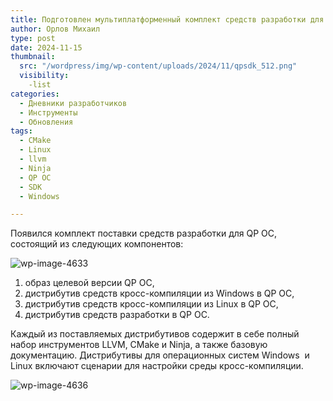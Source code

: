 ```yaml
---
title: Подготовлен мультиплатформенный комплект средств разработки для QP ОС
author: Орлов Михаил
type: post
date: 2024-11-15
thumbnail:
  src: "/wordpress/img/wp-content/uploads/2024/11/qpsdk_512.png"
  visibility:
    -list
categories:
  - Дневники разработчиков
  - Инструменты
  - Обновления
tags:
  - CMake
  - Linux
  - llvm
  - Ninja
  - QP ОС
  - SDK
  - Windows

---
```

Появился комплект поставки средств разработки для QP ОС, состоящий из следующих компонентов:

<!--more-->

![wp-image-4633](/wordpress/img/wp-content/uploads/2024/11/qpsdk_win.png)
  1. образ целевой версии QP OC,
  2. дистрибутив средств кросс-компиляции из Windows в QP ОС,
  3. дистрибутив средств кросс-компиляции из Linux в QP ОС,
  4. дистрибутив средств разработки в QP ОС.

Каждый из поставляемых дистрибутивов содержит в себе полный набор инструментов LLVM, CMake и Ninja, а также базовую документацию. Дистрибутивы для операционных систем Windows  и Linux включают сценарии для настройки среды кросс-компиляции.

![wp-image-4636](/wordpress/img/wp-content/uploads/2024/11/qpsdk_win_command_prompt.png) 



  
  